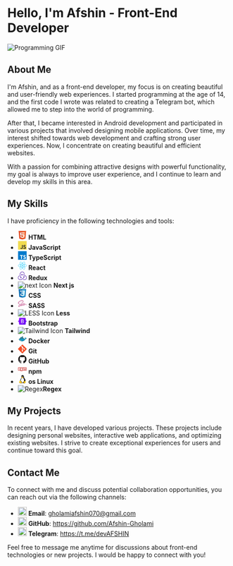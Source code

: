 # Hello, I'm Afshin - Front-End Developer

![Programming GIF](https://i.pinimg.com/originals/02/74/20/0274207612d515f49012c87803a9e631.gif)

## About Me
I'm Afshin, and as a front-end developer, my focus is on creating beautiful and user-friendly web experiences. I started programming at the age of 14, and the first code I wrote was related to creating a Telegram bot, which allowed me to step into the world of programming.

After that, I became interested in Android development and participated in various projects that involved designing mobile applications. Over time, my interest shifted towards web development and crafting strong user experiences. Now, I concentrate on creating beautiful and efficient websites.

With a passion for combining attractive designs with powerful functionality, my goal is always to improve user experience, and I continue to learn and develop my skills in this area.

## My Skills
I have proficiency in the following technologies and tools:
- <img src="https://raw.githubusercontent.com/devicons/devicon/master/icons/html5/html5-original.svg" alt="HTML Icon" width="20" height="20"> **HTML**
- <img src="https://raw.githubusercontent.com/devicons/devicon/master/icons/javascript/javascript-original.svg" alt="JavaScript Icon" width="20" height="20"> **JavaScript**
- <img src="https://raw.githubusercontent.com/devicons/devicon/master/icons/typescript/typescript-original.svg" alt="TypeScript Icon" width="20" height="20"> **TypeScript**
- <img src="https://raw.githubusercontent.com/devicons/devicon/master/icons/react/react-original.svg" alt="React Icon" width="20" height="20"> **React**
- <img src="https://raw.githubusercontent.com/devicons/devicon/master/icons/redux/redux-original.svg" alt="Redux Icon" width="20" height="20"> **Redux**
- <img src="https://th.bing.com/th/id/OIP.uJ6kcui-NliW8z7hKe8FaQHaHa?cb=iwc2&w=720&h=720&rs=1&pid=ImgDetMain" alt="next Icon" width="20" height="20"> **Next js**
- <img src="https://raw.githubusercontent.com/devicons/devicon/master/icons/css3/css3-original.svg" alt="CSS Icon" width="20" height="20"> **CSS**
- <img src="https://raw.githubusercontent.com/devicons/devicon/master/icons/sass/sass-original.svg" alt="SASS Icon" width="20" height="20"> **SASS**
- <img src="https://th.bing.com/th/id/R.40c0ab13ebdb348c12da438b21ca9ee5?rik=fkjjRZlg6AIErA&pid=ImgRaw&r=0" alt="LESS Icon" width="20" height="20"> **Less**
- <img src="https://raw.githubusercontent.com/devicons/devicon/master/icons/bootstrap/bootstrap-original.svg" alt="Bootstrap Icon" width="20" height="20"> **Bootstrap**
- <img src="https://th.bing.com/th/id/OIP.GyywkDaSBCIQCwz06gPd1AHaHa?cb=iwc2&w=512&h=512&rs=1&pid=ImgDetMain" alt="Tailwind Icon" width="20" height="20"> **Tailwind**
- <img src="https://raw.githubusercontent.com/devicons/devicon/master/icons/docker/docker-original.svg" alt="Docker Icon" width="20" height="20"> **Docker**
- <img src="https://raw.githubusercontent.com/devicons/devicon/master/icons/git/git-original.svg" alt="Git Icon" width="20" height="20"> **Git**
- <img src="https://raw.githubusercontent.com/devicons/devicon/master/icons/github/github-original.svg" alt="GitHub Icon" width="20" height="20"> **GitHub**
- <img src="https://raw.githubusercontent.com/devicons/devicon/master/icons/npm/npm-original-wordmark.svg" alt="NPM Icon" width="20" height="20"> **npm**
- <img src="https://raw.githubusercontent.com/devicons/devicon/master/icons/linux/linux-original.svg" alt="Linux Icon" width="20" height="20"> **os Linux**
- <img src="https://howtodoinjava.com/wp-content/uploads/2012/12/regex-regular-expression.png" alt="Regex" width="20" height="20">**Regex**

## My Projects
In recent years, I have developed various projects. These projects include designing personal websites, interactive web applications, and optimizing existing websites. I strive to create exceptional experiences for users and continue toward this goal.

## Contact Me
To connect with me and discuss potential collaboration opportunities, you can reach out via the following channels:
- <img src="https://img.icons8.com/ios-filled/50/000000/email.png" width="20" height="20"> **Email**: gholamiafshin070@gmail.com
- <img src="https://img.icons8.com/ios-filled/50/000000/github.png" width="20" height="20"> **GitHub**: https://github.com/Afshin-Gholami
- <img src="https://img.icons8.com/ios-filled/50/000000/telegram-app.png" width="20" height="20"> **Telegram**: https://t.me/devAFSHIN

Feel free to message me anytime for discussions about front-end technologies or new projects. I would be happy to connect with you!
